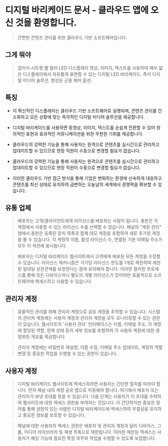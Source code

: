 # 디지털 바리케이드 문서 - 클라우드 앱에 오신 것을 환영합니다.

> 간편한 콘텐츠 관리를 위한 클라우드 기반 소프트웨어입니다.

## 그게 뭐야

> 접이식 시트형 풀 컬러 LED 디스플레이 영상, 이미지, 텍스트를 사용하여 매우 얇은 디스플레이에서 자유롭게 표현할 수 있는 디지털 LED 바리케이드. 즉석 디지털 미디어 솔루션. 향상된 군중 제어 옵션.

## 특징

- 이 혁신적인 디스플레이는 클라우드 기반 소프트웨어로 실행되며, 콘텐츠 관리를 간소화하고 모든 상황에 맞는 즉각적인 디지털 미디어 솔루션을 제공합니다.

- 디지털 바리케이드를 사용하면 동영상, 이미지, 텍스트를 손쉽게 전환할 수 있어 창의적인 표현과 효과적인 커뮤니케이션을 위한 무한한 기회를 제공합니다.

- 클라우드의 강력한 기능을 통해 사용자는 원격으로 콘텐츠를 실시간으로 관리하고 업데이트할 수 있으므로 현장 직원이 수동으로 변경할 필요가 없습니다.

- 클라우드의 강력한 기능을 통해 사용자는 원격으로 콘텐츠를 실시간으로 관리하고 업데이트할 수 있으므로 현장 직원이 수동으로 변경할 필요가 없습니다.

- 이러한 클라우드 기반 접근 방식을 통해 기업은 변화하는 환경에 신속하게 대응하고 콘텐츠를 최신 상태로 유지하여 급변하는 오늘날의 세계에서 경쟁력을 확보할 수 있습니다.

## 유통 업체

> 배포자는 고객/클라이언트에게 라이선스를 배포하는 사람이 됩니다. 총판은 각 계정에서 사용할 수 있는 라이선스 수를 선택할 수 있습니다. 패널의 "계정 관리" 탭에서 총판은 등록된 장치 목록과 함께 데모 계정을 포함하여 새로 추가된 계정을 볼 수 있습니다. 각 계정의 이름, 활성 라이선스 수, 연결된 기본 이메일 주소가 모두 이 섹션에 표시됩니다.

> 배포자는 디지털 바리케이드 웹사이트에서 고객에게 배포된 모든 계정을 수정할 수 있습니다. 라이선스 메커니즘은 기기당 라이선스 한도를 1개로 제한하여 제한된 일대일 상관관계를 보장한다는 점에 유의해야 합니다. 이러한 철저한 프로세스를 통해 모든 디바이스마다 별도의 개별 라이선스가 있어야만 효율적으로 소프트웨어에 액세스하고 사용할 수 있습니다.

## 관리자 계정

> 효율적인 관리를 위해 관리자 계정으로 공유 계정을 추적할 수 있습니다. 시스템의 관리자 계정에는 사용자 계정과 관리자 계정을 모두 모니터링할 수 있는 권한이 있습니다. 웹사이트의 '사용자 관리' 인터페이스는 이름, 이메일 주소, 각 계정에 할당된 역할, 현재 상태 등의 세부 정보를 포함하여 각 사용자 계정에 대한 광범위한 개요를 제공합니다.

> 관리자 계정에는 비밀번호 재설정, 이름 수정, 이메일 주소 업데이트, 계정의 역할 변경 등 중요한 작업을 수행할 수 있는 권한이 있습니다.

## 사용자 계정

> 디지털 바리케이드 웹사이트에 액세스하려면 사용자는 간단한 절차를 따라야 합니다. 먼저 패널 내의 계정 공유 탭으로 이동해야 합니다. 여기에서 배포자 또는 관리자가 보낸 초대를 찾을 수 있습니다. 다음 단계는 사용자가 이 초대를 수락하여 웹사이트에 대한 액세스 권한을 부여하는 것입니다. 이 간단하지만 중요한 절차를 통해 권한이 있는 사람만 디지털 바리케이드에 액세스하여 무결성을 유지하고 중요한 정보를 보호할 수 있습니다.

> 패널에 대한 사용자의 액세스 권한은 배포자 및 관리자 계정과 달리 디바이스, 그룹, 미디어 라이브러리 및 재생 목록으로 제한됩니다. 이러한 제한된 액세스는 사용자가 해당 기능에 필요한 특정 의무와 작업을 수행할 수 있도록 보장합니다.
